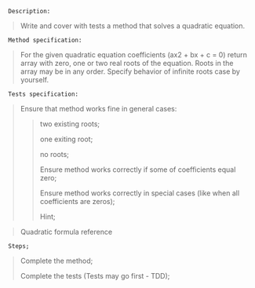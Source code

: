       Description:

> Write and cover with tests a method that solves a quadratic equation.

      Method specification:

> For the given quadratic equation coefficients (ax2 + bx + c = 0) return array with zero, one or two real roots of the equation. Roots in the array may be in any order. Specify behavior of infinite roots case by yourself.

      Tests specification:

> Ensure that method works fine in general cases:
>> two existing roots;
>> 
>> one exiting root;
>> 
>> no roots;
>> 
>> Ensure method works correctly if some of coefficients equal zero;
>> 
>> Ensure method works correctly in special cases (like when all coefficients are zeros);
>> 
>> Hint;

> Quadratic formula reference

      Steps;

> Complete the method;
> 
> Complete the tests (Tests may go first - TDD);
